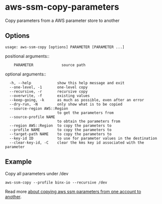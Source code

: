 # aws-ssm-copy-parameters
Copy parameters from a AWS parameter store to another 

## Options
```
usage: aws-ssm-copy [options] PARAMETER [PARAMETER ...]
```

positional arguments::
```
	PARAMETER             source path
```

optional arguments::
```
  -h, --help            show this help message and exit
  --one-level, -1       one-level copy
  --recursive, -r       recursive copy
  --overwrite, -f       existing values
  --keep-going, -k      as much as possible, even after an error
  --dry-run, -N         only show what is to be copied
  --source-region AWS::Region
                        to get the parameters from
  --source-profile NAME
                        to obtain the parameters from
  --region AWS::Region  to copy the parameters to
  --profile NAME        to copy the parameters to
  --target-path NAME    to copy the parameters to
  --key-id ID           to use for parameter values in the destination
  --clear-key-id, -C    clear the kms key id associated with the parameter
```


## Example
Copy all parameters under /dev
```
aws-ssm-copy --profile binx-io --recursive /dev 
```

Read more [about copying aws ssm parameters from one account to another](https://binx.io/blog/2020/12/21/how-to-copy-aws-ssm-parameters-from-one-account-to-another/).
